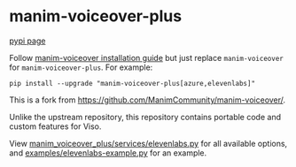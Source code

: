 # manim-voiceover-plus

[pypi page](https://pypi.org/project/manim-voiceover-plus/)

Follow [manim-voiceover installation guide](https://voiceover.manim.community/en/stable/installation.html) but just replace `manim-voiceover` for `manim-voiceover-plus`. For example: 

```
pip install --upgrade "manim-voiceover-plus[azure,elevenlabs]"
```

This is a fork from https://github.com/ManimCommunity/manim-voiceover/.

Unlike the upstream repository, this repository contains portable code and custom features for Viso.

View [manim_voiceover_plus/services/elevenlabs.py](./manim_voiceover_plus/services/elevenlabs.py) for all available options, and [examples/elevenlabs-example.py](./examples/elevenlabs-example.py) for an example.
